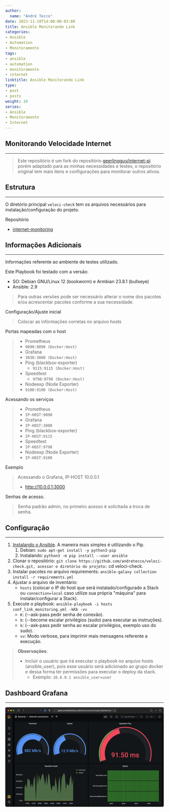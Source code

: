 ```yaml
---
author:
  name: "André Tecco"
date: 2023-11-10T14:00:00-03:00
title: Ansible Monitorando Link
categories:
- Ansible
- Automation
- Monitoramento
tags:
- ansible
- automation
- monitoramento
- internet
linktitle: Ansible Monitorando Link
type:
- post
- posts
weight: 10
series:
- Ansible
- Monitoramento
- Internet
---
```


## Monitorando Velocidade Internet
------------------------
> Este repositório é um fork do repositório [geerlingguy/internet-pi](https://github.com/geerlingguy/internet-pi) porém adaptado para as minhas necessidades e testes, o repositório original tem mais itens e configurações para monitorar outros ativos.

## Estrutura
------------
O diretório principal  `veloci-check` tem os arquivos necessários para instalação/configuração do projeto.

Repositório
 - [internet-monitoring](https://github.com/andretecco/internet-monitoring)

## Informações Adicionais
-------------------------
Informações referente ao ambiente de testes utilizado.

Este Playbook foi testado com a versão:
- SO: Debian GNU/Linux 12 (bookworm) e Armbian 23.8.1 (bullseye)
- Ansible: 2.9

> Para outras versões pode ser necessário alterar o nome dos pacotes e/ou acrescentar pacotes conforme a sua necessidade.

Configuração/Ajuste inicial
>Colocar as informações corretas no arquivo hosts

Portas mapeadas com o host
>- Prometheus
>  - `9090:9090 (Docker:Host)`
>- Grafana
>  - `3030:3000 (Docker:Host)`
>- Ping (blackbox-exporter)
>	 - `9115:9115 (Docker:Host)`
>- Speedtest
>	 - `9798:9798 (Docker:Host)`
>- Nodeexp (Node Exporter)
>  - `9100:9100 (Docker:Host)`

Acessando os serviços
>- Prometheus
>  - `IP-HOST:9090`
>- Grafana
>  - `IP-HOST:3000`
>- Ping (blackbox-exporter)
>  - `IP-HOST:9115`
>- Speedtest
>  - `IP-HOST:9798`
>- Nodeexp (Node Exporter)
>  - `IP-HOST:9100`

Exemplo
> Acessando o Grafana, IP-HOST 10.0.0.1
>   - http://10.0.0.1:3000

Senhas de acesso.
> Senha padrão admin, no primeiro acesso é solicitada a troca de senha.

## Configuração 
-----------------

1. [Instalando o Ansible](https://docs.ansible.com/ansible/latest/installation_guide/intro_installation.html). A maneira mais simples é utilizando o Pip.
   1. Debian: `sudo apt-get install -y python3-pip`  
   2. Instalando: `python3 -m pip install --user ansible`  
2. Clonar o repositório: `git clone https://github.com/andretecco/veloci-check.git, acessar o diretório do projeto:` cd veloci-check.  
3. Instalar pacotes no arquivo requirements: `ansible-galaxy collection install -r requirements.yml`
4. Ajustar o arquivo de inventário:
   - `hosts` (colocar o IP do host que será instalado/configurado a Stack ou `connection=local` caso utilize sua própria "máquina" para instalar/configurar a Stack).
5. Execute o playbook: `ansible-playbook -i hosts conf_link_monitoring.yml -kKb -vv`  
   - `K`:  (--ask-pass pedir senha de conexão).
   - `b`:  (--become escalar privilégios (sudo) para executar as instruções).
   - `k`:  (--ask-pass  pedir senha ao escalar privilégios, exemplo uso do sudo).
   - `vv`: Modo verbose, para imprimir mais mensagens referente a execução.

> **Observações**: 
>   - Incluir o usuário que irá executar o playbook no arquivo hosts (ansible_user), pois esse usuário será adicionado ao grupo docker e dessa forma ter permissões para executar o deploy da stack.
> 	  -  Exemplo: `10.0.0.1 ansible_user=user`


## Dashboard Grafana
------------------------
![Internet Monitoring Dashboard Grafana](https://github.com/andretecco/internet-monitoring/raw/main/images/internet-monitoring.png)